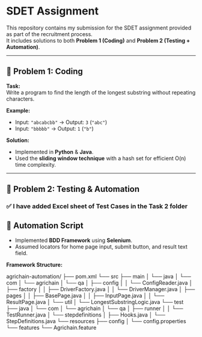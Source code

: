 # SDET Assignment

This repository contains my submission for the SDET assignment provided as part of the recruitment process.  
It includes solutions to both **Problem 1 (Coding)** and **Problem 2 (Testing + Automation)**.  

---

## 📌 Problem 1: Coding

**Task:**  
Write a program to find the length of the longest substring without repeating characters.  

**Example:**  
- Input: `"abcabcbb"` → Output: `3` (`"abc"`)  
- Input: `"bbbbb"` → Output: `1` (`"b"`)  

**Solution:**  
- Implemented in **Python** & **Java**.  
- Used the **sliding window technique** with a hash set for efficient O(n) time complexity.  

---

## 📌 Problem 2: Testing & Automation

### ✅ I have added Excel sheet of Test Cases in the Task 2 folder

## 📌 Automation Script

- Implemented **BDD Framework** using **Selenium**.  
- Assumed locators for home page input, submit button, and result text field.  

**Framework Structure:**

agrichain-automation/
├── pom.xml
└── src
    ├── main
    │   └── java
    │       └── com
    │           └── agrichain
    │               └── qa
    │                   ├── config
    │                   │   └── ConfigReader.java
    │                   ├── factory
    │                   │   ├── DriverFactory.java
    │                   │   └── DriverManager.java
    │                   ├── pages
    │                   │   ├── BasePage.java
    │                   │   ├── InputPage.java
    │                   │   └── ResultPage.java
    │                   └── util
    │                       └── LongestSubstringLogic.java
    └── test
        ├── java
        │   └── com
        │       └── agrichain
        │           └── qa
        │               ├── runner
        │               │   └── TestRunner.java
        │               └── stepdefinitions
        │                   ├── Hooks.java
        │                   └── StepDefinitions.java
        └── resources
            ├── config
            │   └── config.properties
            └── features
                └── Agrichain.feature
